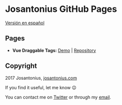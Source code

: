 # Josantonius GitHub Pages

[Versión en español](README-ES.md)

## Pages

- **Vue Draggable Tags:** [Demo](https://josantonius.github.io/vue-draggable-tags/) | [Repository](https://josantonius.github.io/vue-draggable-tags/)

## Copyright

2017 Josantonius, [josantonius.com](https://josantonius.com/)

If you find it useful, let me know :wink:

You can contact me on [Twitter](https://twitter.com/Josantonius) or through my [email](mailto:hello@josantonius.com).